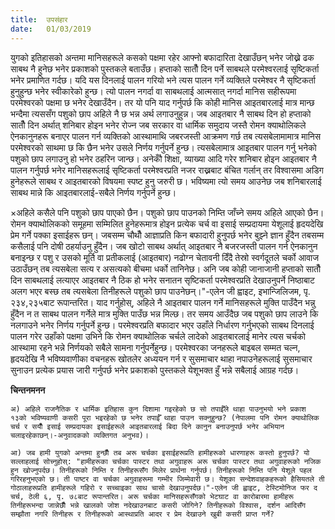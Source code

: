 ```yaml
---
title:  उपसंहार
date:   01/03/2019
---
```


युगको इतिहासको अन्तमा मानिसहरूले कसको पक्षमा रहेर आफ्नो बफादारिता देखाउँछन् भनेर जोख्ने ढक साबथ नै हुनेछ भनेर प्रकाशको पुस्तकले बताउँछ। हप्ताको सातौँ दिन पर्ने साबथले परमेश्वरलाई सृष्टिकर्ता भनेर प्रमाणित गर्दछ। यदि यस दिनलाई पालन गरियो भने त्यस पालन गर्ने व्यक्तिले परमेश्वर नै सृष्टिकर्ता हुनुहुन्छ भनेर स्वीकारेको हुन्छ। त्यो पालन नगर्दा वा साबथलाई आत्मसात् नगर्दा मानिस सहीरूपमा परमेश्वरको पक्षमा छ भनेर देखाउँदैन। तर यो पनि याद गर्नुपर्छ कि कोही मानिस आइतबारलाई मात्र मान्छ भन्दैमा त्यससँग पशुको छाप अहिले नै छ भन्न अर्थ लगाउनुहुन्न। जब आइतबार नै साबथ दिन हो हप्ताको सातौँ दिन अर्थात् शनिबार होइन भनेर रोज्न जब सरकार वा धार्मिक समुदाय जस्तै रोमन क्याथोलिकले ऐनकानुनहरू बनाएर पालन गर्न व्यक्तिको आस्थामाथि जबरजस्ती आक्रमण गर्छ तब त्यसबेलामामात्र मानिस परमेश्वरको साथमा  छ कि छैन भनेर उसले निर्णय गर्नुपर्ने हुन्छ। त्यसबेलामात्र आइतबार पालन गर्नु भनेको पशुको छाप लगाउनु हो भनेर ठहरिन जान्छ। अनेकौँ शिक्षा, व्याख्या आदि गरेर शनिबार होइन आइतबार नै पालन गर्नुपर्छ भनेर मानिसहरूलाई सृष्टिकर्ता परमेश्वरप्रति नजर राख्नबाट बंचित गर्लान् तर विश्वासमा अडिग हुनेहरूले साबथ र आइतबारको विषयमा स्पष्ट हुनु जरुरी छ। भविष्यमा त्यो समय आउनेछ जब शनिबारलाई साबथ मान्ने कि आइतबारलाई-सबैले निर्णय गर्नुपर्ने हुन्छ।

×अहिले कसैले पनि पशुको छाप पाएको छैन। पशुको छाप पाउनको निम्ति जाँच्ने समय अहिले आएको छैन। रोमन क्याथोलिकको समूहमा सम्मिलित हुनेहरूमात्र होइन प्रत्येक चर्च वा इसाई सम्प्रदायमा येशूलाई हृदयदेखि प्रेम गर्ने पक्का इसाईहरू छन्। जबसम्म चौथौँ आज्ञाप्रति किन बफादारी हुनुपर्छ भनेर बुझ्ने ज्ञान हुँदैन तबसम्म कसैलाई पनि दोषी ठहर्याउनु हुँदैन। जब खोटो साबथ अर्थात् आइतबार नै बजरजस्ती पालन गर्न ऐनकानुन बनाइन्छ र पशु र उसको मूर्ति वा प्रतीकलाई (आइतबार) नढोग्न चेतावनी दिँदै तेस्रो स्वर्गदूतले चर्को आवाज उठाउँछन् तब त्यसबेला सत्य र असत्यको बीचमा धर्को तानिनेछ। अनि जब कोही जानाजानी हप्ताको सातौँ दिन साबथलाई लत्याएर आइतबार नै ठिक हो भनेर सनातन सृष्टिकर्ता परमेश्वरप्रति देखाउनुपर्ने निष्ठाबाट  अलग भएर बस्छ तब त्यसबेला तिनीहरूले पशुको छाप पाउनेछन्।"-एलेन जी ह्वाइट, इभान्जिलिजम, पृ. २३४,२३५बाट रूपान्तरित। याद गर्नुहोस्, अहिले नै आइतबार पालन गर्ने मानिसहरूले मुक्ति पाउँदैन भन्नु हुँदैन न त साबथ पालन गर्नेले मात्र मुक्ति पाउँछ भन्न मिल्छ। तर समय आउँदैछ जब पशुको छाप लाउने कि नलगाउने भनेर निर्णय गर्नुपर्ने हुन्छ। परमेश्वरप्रति बफादार भएर उहाँले निर्धारण गर्नुभएको साबथ दिनलाई पालन गरेर उहाँको पक्षमा उभिने कि रोमन क्याथोलिक चर्चले लादेको आइतबारलाई मानेर त्यस चर्चको आस्थामा रहने भन्ने निर्णयको सबैले सामना गर्नुपर्नेहुन्छ। परमेश्वरका जनहरूले बाइबल सम्मत चल्न, हृदयदेखि नै भविष्यवाणीका वचनहरू खोतलेर अध्ययन गर्न र सुसमाचार थाहा नपाउनेहरूलाई सुसमाचार सुनाउन प्रत्येक प्रयास जारी गर्नुपर्छ भनेर प्रकाशको पुस्तकले येशूभक्त हुँ भन्ने सबैलाई आग्रह गर्दछ।

**चिन्तनमनन**

`अ) अहिले राजनैतिक र धार्मिक इतिहास कुन दिशामा गइरहेको छ सो तपाईँले थाहा पाउनुभयो भने प्रकाश १३को भविष्यवाणी कसरी पूरा भइरहेको छ भनेर तपाईँ थाहा पाउन सक्नुहुन्छ? (नेपालमा पनि रोमन क्याथोलिक चर्च र सयौँ इसाई सम्प्रदायका इसाईहरूले आइतबारलाई बिदा दिने कानुन बनाउनुपर्छ भनेर अभियान चलाइरहेकाछन्।-अनुवादकको व्यक्तिगत अनुभव)।`

`आ) जब हामी युगको अन्तमा हुन्छौँ तब अरू चर्चका इसाईहरूप्रति हामीहरूको धारणाहरू कस्तो हुनुपर्छ? यो सल्लाहलाई सोच्नुहोस्: "हामीहरूका चर्चका पास्टर तथा अगुवाहरू अरू चर्चका पास्टर तथा अगुवाहरूको नजिक हुन खोज्नुपर्दछ। तिनीहरूको निम्ति र तिनीहरूसँग मिलेर प्रार्थना गर्नुपर्छ। तिनीहरूको निम्ति पनि येशूले पहल गरिरहनुभएको छ। ती पाष्टर वा चर्चका अगुवाहरूमा गम्भीर जिम्मेवारी छ। येशूका सन्देशवाहकहरूको हैसियतले ती गोठालाहरूप्रति हामीहरूले गहिरो र सच्चाइका साथ चासो देखाउनुपर्दछ।"-एलेन जी ह्वाइट, टेस्टिमोनिज फर द चर्च, ठेली ६, पृ. ७८बाट रूपान्तरित। अरू चर्चका मानिसहरूसँगको भेटघाट वा कारोबारमा हामीहरू तिनीहरूभन्दा जान्नेछौँ भन्ने खालको जोश नदेखाउनबाट कसरी जोगिने? तिनीहरूको विश्वास, दर्शन आदिसँग सम्झौता नगरि तिनीहरू र तिनीहरूको आस्थाप्रति आदर र प्रेम देखाउने खुबी कसरी प्राप्त गर्ने?`